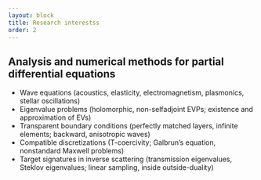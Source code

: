```yaml
---
layout: block
title: Research interestss
order: 2
---
```


Analysis and numerical methods for partial differential equations
------------

  * Wave equations (acoustics, elasticity, electromagnetism, plasmonics, stellar oscillations)  
  * Eigenvalue problems (holomorphic, non-selfadjoint EVPs; existence and approximation of EVs)  
  * Transparent boundary conditions (perfectly matched layers, infinite elements; backward, anisotropic waves)  
  * Compatible discretizations (T-coercivity; Galbrun’s equation, nonstandard Maxwell problems)  
  * Target signatures in inverse scattering (transmission eigenvalues, Steklov eigenvalues; linear sampling, inside outside-duality)
